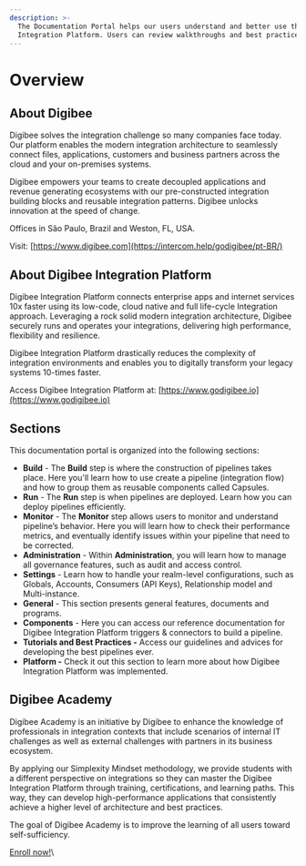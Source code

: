 ```yaml
---
description: >-
  The Documentation Portal helps our users understand and better use the Digibee
  Integration Platform. Users can review walkthroughs and best practices.
---
```


# Overview

## About Digibee

Digibee solves the integration challenge so many companies face today. Our platform enables the modern integration architecture to seamlessly connect files, applications, customers and business partners across the cloud and your on-premises systems.

Digibee empowers your teams to create decoupled applications and revenue generating ecosystems with our pre-constructed integration building blocks and reusable integration patterns. Digibee unlocks innovation at the speed of change.

Offices in São Paulo, Brazil and Weston, FL, USA.

Visit: [https://www.digibee.com](https://intercom.help/godigibee/pt-BR/)

## About Digibee Integration Platform

Digibee Integration Platform connects enterprise apps and internet services 10x faster using its low-code, cloud native and full life-cycle Integration approach. Leveraging a rock solid modern integration architecture, Digibee securely runs and operates your integrations, delivering high performance, flexibility and resilience.

Digibee Integration Platform drastically reduces the complexity of integration environments and enables you to digitally transform your legacy systems 10-times faster.

Access Digibee Integration Platform at: [https://www.godigibee.io](https://www.godigibee.io)

## Sections

This documentation portal is organized into the following sections:

* **Build** - The **Build** step is where the construction of pipelines takes place. Here you'll learn how to use create a pipeline (integration flow) and how to group them as reusable components called Capsules.
* **Run** - The **Run** step is when pipelines are deployed. Learn how you can deploy pipelines efficiently.
* **Monitor** - The **Monitor** step allows users to monitor and understand pipeline’s behavior. Here you will learn how to check their performance metrics, and eventually identify issues within your pipeline that need to be corrected.
* **Administration** - Within **Administration**, you will learn how to manage all governance features, such as audit and access control.
* **Settings** - Learn how to handle your realm-level configurations, such as Globals, Accounts, Consumers (API Keys), Relationship model and Multi-instance.
* **General** - This section presents general features, documents and programs.
* **Components** - Here you can access our reference documentation for Digibee Integration Platform triggers & connectors to build a pipeline.
* **Tutorials and Best Practices -** Access our guidelines and advices for developing the best pipelines ever.
* **Platform -** Check it out this section to learn more about how Digibee Integration Platform was implemented.

## Digibee Academy

Digibee Academy is an initiative by Digibee to enhance the knowledge of professionals in integration contexts that include scenarios of internal IT challenges as well as external challenges with partners in its business ecosystem.

By applying our Simplexity Mindset methodology, we provide students with a different perspective on integrations so they can master the Digibee Integration Platform through training, certifications, and learning paths. This way, they can develop high-performance applications that consistently achieve a higher level of architecture and best practices.

The goal of Digibee Academy is to improve the learning of all users toward self-sufficiency.

[Enroll now!](https://digibee.academy/login/index.php?utm\_source=education\&utm\_medium=documentation\&utm\_campaign=portal\&utm\_id=07)\
